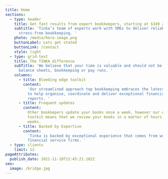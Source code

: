 ```yaml
---
title: Home
sections:
  - type: header
    title: Get fast results from expert bookkeepers, starting at $349 a month
    subtitle: 'Tinka’s team of experts work with SMEs to deliver reliable,
      stress-free bookkeeping. '
    photo: /media/hero-image.png
    buttonLabel: Lets get stated
    buttonLink: /contact
    style: light
  - type: grid-text
    title: The TINKA difference
    subTitle: 'We believe that your time is valuable and should not be wasted on
      balance sheets, bookkeeping or pay runs. '
    columns:
      - title: Bleeding edge toolkit
        content:
          'Our streamlined approach top bookkeeping embraces the latest in fintech
          to help organise, coordinate and deliver exceptional financial
          reports. '
      - title: Frequent updates
        content:
          Other bookkepers update your books once a week, however our efficient
          toolkit means that we review your books in a matter of hours, not
          weeks.
      - title: Backed by Expertise
        content:
          'Tinka is backed by exceptional experience that comes from working in big
          financial service firms. '
  - type: clients
    limit: 12
pageAttributes:
  publish_date: 2021-11-10T12:45:21.182Z
seo:
  image: /bridge.jpg
---
```

